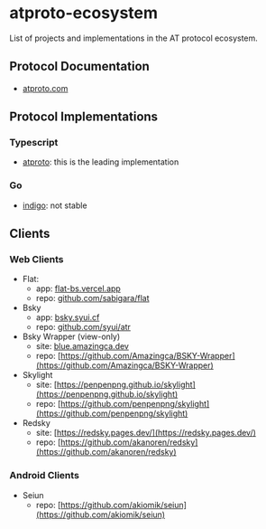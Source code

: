 # atproto-ecosystem

List of projects and implementations in the AT protocol ecosystem. 

## Protocol Documentation 

- [atproto.com](https://atproto.com/docs)

## Protocol Implementations 

### Typescript

- [atproto](https://github.com/bluesky-social/atproto): this is the leading implementation 

### Go
- [indigo](https://github.com/bluesky-social/indigo): not stable 


## Clients

### Web Clients

- Flat: 
  - app: [flat-bs.vercel.app](flat-bs.vercel.app)
  - repo: [github.com/sabigara/flat](github.com/sabigara/flat)
- Bsky
  - app: [bsky.syui.cf](bsky.syui.cf)
  - repo: [github.com/syui/atr](github.com/syui/atr)
- Bsky Wrapper (view-only)
  - site: [blue.amazingca.dev](blue.amazingca.dev)
  - repo: [https://github.com/Amazingca/BSKY-Wrapper](https://github.com/Amazingca/BSKY-Wrapper)
- Skylight
  - site: [https://penpenpng.github.io/skylight](https://penpenpng.github.io/skylight)
  - repo: [https://github.com/penpenpng/skylight](https://github.com/penpenpng/skylight)
- Redsky
  - site: [https://redsky.pages.dev/](https://redsky.pages.dev/)
  - repo: [https://github.com/akanoren/redsky](https://github.com/akanoren/redsky)
  
### Android Clients

- Seiun
  - repo: [https://github.com/akiomik/seiun](https://github.com/akiomik/seiun)
  

